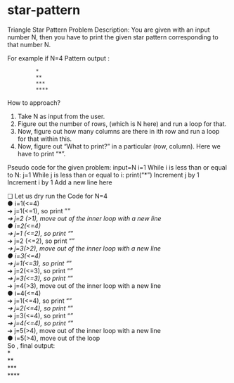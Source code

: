 # star-pattern

Triangle Star Pattern
Problem Description: You are given with an input number N, then you have to print the given
star pattern corresponding to that number N.

For example if N=4
Pattern output : 

             *
             **  
             ***  
             ****  
How to approach?
1. Take N as input from the user.  
2. Figure out the number of rows, (which is N here) and run a loop for that.  
3. Now, figure out how many columns are there in ith row and run a loop for that within this.  
4. Now, figure out “What to print?” in a particular (row, column). Here we have to print “*”.
   
Pseudo code for the given problem:
input=N
i=1
While i is less than or equal to N:
 j=1
 While j is less than or equal to i:
 print(“*”)
 Increment j by 1
 Increment i by 1
 Add a new line here

❏ Let us dry run the Code for N=4  
● i=1(<=4)  
➔ j=1(<=1), so print ”*”  
➔ j=2 (>1), move out of the inner loop with a new line  
● i=2(<=4)  
➔ j=1 (<=2), so print “*”  
➔ j=2 (<=2), so print “*”  
➔ j=3(>2), move out of the inner loop with a new line  
● i=3(<=4)   
➔ j=1(<=3), so print “*”  
➔ j=2(<=3), so print “*”  
➔ j=3(<=3), so print “*”  
➔ j=4(>3), move out of the inner loop with a new line  
● i=4(<=4)  
➔ j=1(<=4), so print “*”  
➔ j=2(<=4), so print “*”   
➔ j=3(<=4), so print “*”  
➔ j=4(<=4), so print “*”   
➔ j=5(>4), move out of the inner loop with a new line  
● i=5(>4), move out of the loop  
So , final output:  
                *  
                **  
                ***  
                ****  
